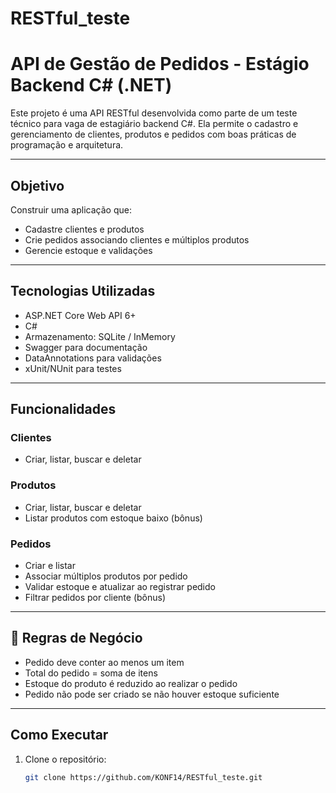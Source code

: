 ﻿# RESTful_teste
# API de Gestão de Pedidos - Estágio Backend C# (.NET)

Este projeto é uma API RESTful desenvolvida como parte de um teste técnico para vaga de estagiário backend C#. Ela permite o cadastro e gerenciamento de clientes, produtos e pedidos com boas práticas de programação e arquitetura.

---

##  Objetivo

Construir uma aplicação que:
- Cadastre clientes e produtos
- Crie pedidos associando clientes e múltiplos produtos
- Gerencie estoque e validações

---

##  Tecnologias Utilizadas

- ASP.NET Core Web API 6+
- C#
- Armazenamento: SQLite / InMemory
- Swagger para documentação
- DataAnnotations para validações
- xUnit/NUnit para testes

---

##  Funcionalidades

### Clientes
- Criar, listar, buscar e deletar

### Produtos
- Criar, listar, buscar e deletar
- Listar produtos com estoque baixo (bônus)

### Pedidos
- Criar e listar
- Associar múltiplos produtos por pedido
- Validar estoque e atualizar ao registrar pedido
- Filtrar pedidos por cliente (bônus)

---

## 🔄 Regras de Negócio

- Pedido deve conter ao menos um item
- Total do pedido = soma de itens
- Estoque do produto é reduzido ao realizar o pedido
- Pedido não pode ser criado se não houver estoque suficiente

---

##  Como Executar

1. Clone o repositório:
   ```bash
   git clone https://github.com/KONF14/RESTful_teste.git
